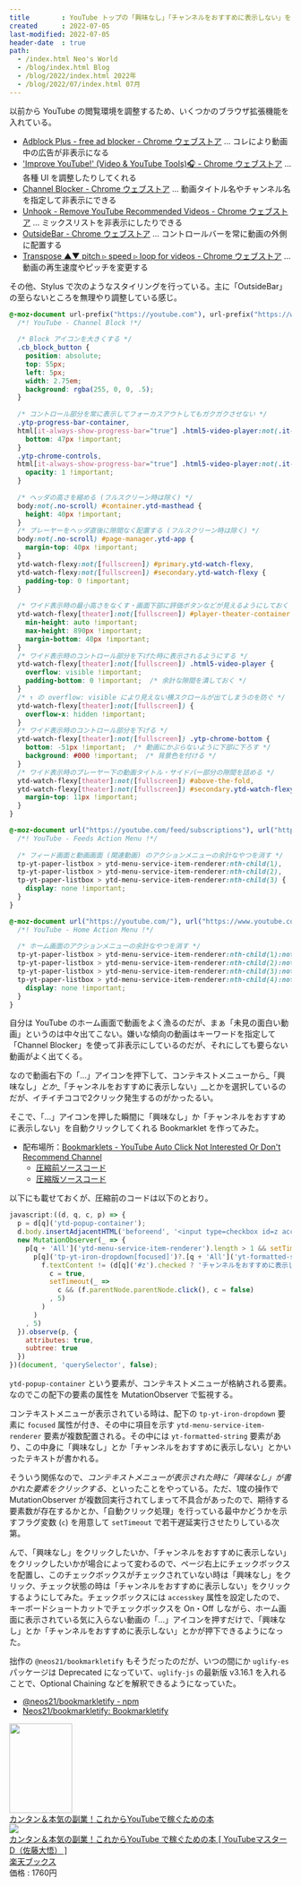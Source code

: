 ```yaml
---
title        : YouTube トップの「興味なし」「チャンネルをおすすめに表示しない」を爆速押下する Bookmarklet
created      : 2022-07-05
last-modified: 2022-07-05
header-date  : true
path:
  - /index.html Neo's World
  - /blog/index.html Blog
  - /blog/2022/index.html 2022年
  - /blog/2022/07/index.html 07月
---
```


以前から YouTube の閲覧環境を調整するため、いくつかのブラウザ拡張機能を入れている。

- [Adblock Plus - free ad blocker - Chrome ウェブストア](https://chrome.google.com/webstore/detail/adblock-plus-free-ad-bloc/cfhdojbkjhnklbpkdaibdccddilifddb) … コレにより動画中の広告が非表示になる
- ['Improve YouTube!' (Video & YouTube Tools)🎧 - Chrome ウェブストア](https://chrome.google.com/webstore/detail/improve-youtube-video-you/bnomihfieiccainjcjblhegjgglakjdd) … 各種 UI を調整したりしてくれる
- [Channel Blocker - Chrome ウェブストア](https://chrome.google.com/webstore/detail/channel-blocker/nfkmalbckemmklibjddenhnofgnfcdfp) … 動画タイトル名やチャンネル名を指定して非表示にできる
- [Unhook - Remove YouTube Recommended Videos - Chrome ウェブストア](https://chrome.google.com/webstore/detail/unhook-remove-youtube-rec/khncfooichmfjbepaaaebmommgaepoid) … ミックスリストを非表示にしたりできる
- [OutsideBar - Chrome ウェブストア](https://chrome.google.com/webstore/detail/outsidebar/bkbgfdeahjoonelgflchidgfppdldfhc?hl) … コントロールバーを常に動画の外側に配置する
- [Transpose ▲▼ pitch ▹ speed ▹ loop for videos - Chrome ウェブストア](https://chrome.google.com/webstore/detail/transpose-%E2%96%B2%E2%96%BC-pitch-%E2%96%B9-spee/ioimlbgefgadofblnajllknopjboejda) … 動画の再生速度やピッチを変更する

その他、Stylus で次のようなスタイリングを行っている。主に「OutsideBar」の至らないところを無理やり調整している感じ。

```css
@-moz-document url-prefix("https://youtube.com"), url-prefix("https://www.youtube.com") {
  /*! YouTube - Channel Block !*/
  
  /* Block アイコンを大きくする */
  .cb_block_button {
    position: absolute;
    top: 55px;
    left: 5px;
    width: 2.75em;
    background: rgba(255, 0, 0, .5);
  }
  
  /* コントロール部分を常に表示してフォーカスアウトしてもガクガクさせない */
  .ytp-progress-bar-container,
  html[it-always-show-progress-bar="true"] .html5-video-player:not(.it-mini-player).ytp-autohide .ytp-chrome-bottom .ytp-progress-bar-container {
    bottom: 47px !important;
  }
  .ytp-chrome-controls,
  html[it-always-show-progress-bar="true"] .html5-video-player:not(.it-mini-player).ytp-autohide .ytp-chrome-bottom .ytp-chrome-controls {
    opacity: 1 !important;
  }
  
  /* ヘッダの高さを縮める (フルスクリーン時は除く) */
  body:not(.no-scroll) #container.ytd-masthead {
    height: 40px !important;
  }
  /* プレーヤーをヘッダ直後に隙間なく配置する (フルスクリーン時は除く) */
  body:not(.no-scroll) #page-manager.ytd-app {
    margin-top: 40px !important;
  }
  ytd-watch-flexy:not([fullscreen]) #primary.ytd-watch-flexy,
  ytd-watch-flexy:not([fullscreen]) #secondary.ytd-watch-flexy {
    padding-top: 0 !important;
  }
  
  /* ワイド表示時の最小高さをなくす・画面下部に評価ボタンなどが見えるようにしておく */
  ytd-watch-flexy[theater]:not([fullscreen]) #player-theater-container.ytd-watch-flexy {  /* ytd-watch-flexy[fullscreen] #player-theater-container.ytd-watch-flexy */
    min-height: auto !important;
    max-height: 890px !important;
    margin-bottom: 40px !important;
  }
  /* ワイド表示時のコントロール部分を下げた時に表示されるようにする */
  ytd-watch-flexy[theater]:not([fullscreen]) .html5-video-player {
    overflow: visible !important;
    padding-bottom: 0 !important;  /* 余計な隙間を潰しておく */
  }
  /* ↑ の overflow: visible により見えない横スクロールが出てしまうのを防ぐ */
  ytd-watch-flexy[theater]:not([fullscreen]) {
    overflow-x: hidden !important;
  }
  /* ワイド表示時のコントロール部分を下げる */
  ytd-watch-flexy[theater]:not([fullscreen]) .ytp-chrome-bottom {
    bottom: -51px !important;  /* 動画にかぶらないように下部に下ろす */
    background: #000 !important;  /* 背景色を付ける */
  }
  /* ワイド表示時のプレーヤー下の動画タイトル・サイドバー部分の隙間を詰める */
  ytd-watch-flexy[theater]:not([fullscreen]) #above-the-fold,
  ytd-watch-flexy[theater]:not([fullscreen]) #secondary.ytd-watch-flexy {
    margin-top: 11px !important;
  }
}

@-moz-document url("https://youtube.com/feed/subscriptions"), url("https://www.youtube.com/feed/subscriptions"), url-prefix("https://youtube.com/watch"), url-prefix("https://www.youtube.com/watch") {
  /*! YouTube - Feeds Action Menu !*/
  
  /* フィード画面と動画画面 (関連動画) のアクションメニューの余計なやつを消す */
  tp-yt-paper-listbox > ytd-menu-service-item-renderer:nth-child(1),
  tp-yt-paper-listbox > ytd-menu-service-item-renderer:nth-child(2),
  tp-yt-paper-listbox > ytd-menu-service-item-renderer:nth-child(3) {
    display: none !important;
  }
}

@-moz-document url("https://youtube.com/"), url("https://www.youtube.com/") {
  /*! YouTube - Home Action Menu !*/
  
  /* ホーム画面のアクションメニューの余計なやつを消す */
  tp-yt-paper-listbox > ytd-menu-service-item-renderer:nth-child(1):not(:last-child),  /* ミックスリストの場合は表示できるようにする */
  tp-yt-paper-listbox > ytd-menu-service-item-renderer:nth-child(2):not(:last-child),
  tp-yt-paper-listbox > ytd-menu-service-item-renderer:nth-child(3):not(:last-child),
  tp-yt-paper-listbox > ytd-menu-service-item-renderer:nth-child(4):not(:last-child) {
    display: none !important;
  }
}
```

自分は YouTube のホーム画面で動画をよく漁るのだが、まぁ「未見の面白い動画」というのは中々出てこない。嫌いな傾向の動画はキーワードを指定して「Channel Blocker」を使って非表示にしているのだが、それにしても要らない動画がよく出てくる。

なので動画右下の「…」アイコンを押下して、コンテキストメニューから_「興味なし」_とか__「チャンネルをおすすめに表示しない」__とかを選択しているのだが、イチイチココで2クリック発生するのがかったるい。

そこで、「…」アイコンを押した瞬間に「興味なし」か「チャンネルをおすすめに表示しない」を自動クリックしてくれる Bookmarklet を作ってみた。

- 配布場所：[Bookmarklets - YouTube Auto Click Not Interested Or Don't Recommend Channel](https://neos21.github.io/bookmarklets/#youtube-auto-click-not-interested-or-dont-recommend-channel)
  - [圧縮前ソースコード](https://neos21.github.io/bookmarklets/src/youtube-auto-click-not-interested-or-dont-recommend-channel.js)
  - [圧縮版ソースコード](https://neos21.github.io/bookmarklets/dist/youtube-auto-click-not-interested-or-dont-recommend-channel.js)

以下にも載せておくが、圧縮前のコードは以下のとおり。

```javascript
javascript:((d, q, c, p) => {
  p = d[q]('ytd-popup-container');
  d.body.insertAdjacentHTML('beforeend', '<input type=checkbox id=z accesskey=z style=position:absolute;top:0;right:0;z-index:9999>');
  new MutationObserver(_ => {
    p[q + 'All']('ytd-menu-service-item-renderer').length > 1 && setTimeout(_ =>
      p[q]('tp-yt-iron-dropdown[focused]')?.[q + 'All']('yt-formatted-string').forEach(f =>
        f.textContent != (d[q]('#z').checked ? 'チャンネルをおすすめに表示しない' : '興味なし') || c || (
          c = true,
          setTimeout(_ =>
            c && (f.parentNode.parentNode.click(), c = false)
          , 5)
        )
      )
    , 5)
  }).observe(p, {
    attributes: true,
    subtree: true
  })
})(document, 'querySelector', false);
```

`ytd-popup-container` という要素が、コンテキストメニューが格納される要素。なのでこの配下の要素の属性を MutationObserver で監視する。

コンテキストメニューが表示されている時は、配下の `tp-yt-iron-dropdown` 要素に `focused` 属性が付き、その中に項目を示す `ytd-menu-service-item-renderer` 要素が複数配置される。その中には `yt-formatted-string` 要素があり、この中身に「興味なし」とか「チャンネルをおすすめに表示しない」とかいったテキストが書かれる。

そういう関係なので、_コンテキストメニューが表示された時に「興味なし」が書かれた要素をクリックする_、といったことをやっている。ただ、1度の操作で MutationObserver が複数回実行されてしまって不具合があったので、期待する要素数が存在するかとか、「自動クリック処理」を行っている最中かどうかを示すフラグ変数 (`c`) を用意して `setTimeout` で若干遅延実行させたりしている次第。

んで、「興味なし」をクリックしたいか、「チャンネルをおすすめに表示しない」をクリックしたいかが場合によって変わるので、ページ右上にチェックボックスを配置し、このチェックボックスがチェックされていない時は「興味なし」をクリック、チェック状態の時は「チャンネルをおすすめに表示しない」をクリックするようにしてみた。チェックボックスには `accesskey` 属性を設定したので、キーボードショートカットでチェックボックスを On・Off しながら、ホーム画面に表示されている気に入らない動画の「…」アイコンを押すだけで、「興味なし」とか「チャンネルをおすすめに表示しない」とかが押下できるようになった。

拙作の `@neos21/bookmarkletify` もそうだったのだが、いつの間にか `uglify-es` パッケージは Deprecated になっていて、`uglify-js` の最新版 v3.16.1 を入れることで、Optional Chaining などを解釈できるようになっていた。

- [@neos21/bookmarkletify - npm](https://www.npmjs.com/package/@neos21/bookmarkletify)
- [Neos21/bookmarkletify: Bookmarkletify](https://github.com/Neos21/bookmarkletify)

<div class="ad-amazon">
  <div class="ad-amazon-image">
    <a href="https://www.amazon.co.jp/dp/B09FLJZKM6?tag=neos21-22&amp;linkCode=osi&amp;th=1&amp;psc=1">
      <img src="https://m.media-amazon.com/images/I/51pkQ8ARYEL._SL160_.jpg" width="112" height="160">
    </a>
  </div>
  <div class="ad-amazon-info">
    <div class="ad-amazon-title">
      <a href="https://www.amazon.co.jp/dp/B09FLJZKM6?tag=neos21-22&amp;linkCode=osi&amp;th=1&amp;psc=1">カンタン＆本気の副業！これからYouTubeで稼ぐための本</a>
    </div>
  </div>
</div>

<div class="ad-rakuten">
  <div class="ad-rakuten-image">
    <a href="https://hb.afl.rakuten.co.jp/hgc/g00q0722.waxyc9ff.g00q0722.waxyd017/?pc=https%3A%2F%2Fitem.rakuten.co.jp%2Fbook%2F16808172%2F&amp;m=http%3A%2F%2Fm.rakuten.co.jp%2Fbook%2Fi%2F20408041%2F">
      <img src="https://thumbnail.image.rakuten.co.jp/@0_mall/book/cabinet/3200/9784802613200_1_2.jpg?_ex=128x128">
    </a>
  </div>
  <div class="ad-rakuten-info">
    <div class="ad-rakuten-title">
      <a href="https://hb.afl.rakuten.co.jp/hgc/g00q0722.waxyc9ff.g00q0722.waxyd017/?pc=https%3A%2F%2Fitem.rakuten.co.jp%2Fbook%2F16808172%2F&amp;m=http%3A%2F%2Fm.rakuten.co.jp%2Fbook%2Fi%2F20408041%2F">カンタン＆本気の副業！これからYouTube で稼ぐための本 [ YouTubeマスターD（佐藤大悟） ]</a>
    </div>
    <div class="ad-rakuten-shop">
      <a href="https://hb.afl.rakuten.co.jp/hgc/g00q0722.waxyc9ff.g00q0722.waxyd017/?pc=https%3A%2F%2Fwww.rakuten.co.jp%2Fbook%2F&amp;m=http%3A%2F%2Fm.rakuten.co.jp%2Fbook%2F">楽天ブックス</a>
    </div>
    <div class="ad-rakuten-price">価格 : 1760円</div>
  </div>
</div>

